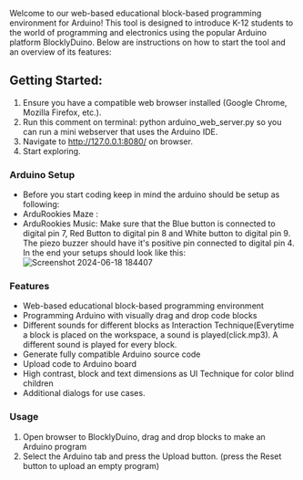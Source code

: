 Welcome to our web-based educational block-based programming environment for Arduino! This tool is designed to introduce K-12 students to the world of programming and electronics using the popular Arduino platform BlocklyDuino. Below are instructions on how to start the tool and an overview of its features:

## Getting Started:

1. Ensure you have a compatible web browser installed (Google Chrome, Mozilla Firefox, etc.).
2. Run this comment on terminal: python arduino_web_server.py so you can run a mini webserver that uses the Arduino IDE.
3. Navigate to http://127.0.0.1:8080/ on browser.
4. Start exploring.

### Arduino Setup
* Before you start coding keep in mind the arduino should be setup as following:
*   ArduRookies Maze :
*   ArduRookies Music: Make sure that the Blue button is connected to digital pin 7, Red Button to digital pin 8 and White button to digital pin 9. The piezo buzzer should have it's positive pin connected to digital pin 4. In the end your setups should look like this:
![Screenshot 2024-06-18 184407](https://github.com/andreiispir/BlocklyDuino-gh-pages/assets/147340167/ec4f813b-d27c-44ab-bb3e-efd0507aeaf5)


### Features

* Web-based educational block-based programming environment
* Programming Arduino with visually drag and drop code blocks
* Different sounds for different blocks as Interaction Technique(Everytime a block is placed on the workspace, a sound is played(click.mp3). A different sound is played for every block.
* Generate fully compatible Arduino source code
* Upload code to Arduino board 
* High contrast, block and text dimensions as UI Technique for color blind children
* Additional dialogs for use cases.

### Usage
1. Open browser to BlocklyDuino, drag and drop blocks to make an Arduino program
2. Select the Arduino tab and press the Upload button. (press the Reset button to upload an empty program)
